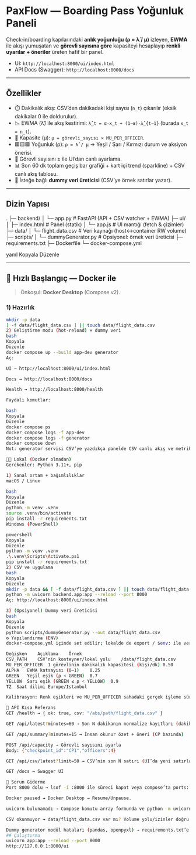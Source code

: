 
# PaxFlow — Boarding Pass Yoğunluk Paneli

Check‐in/boarding kapılarındaki **anlık yoğunluğu (ρ = λ̂ / μ)** izleyen, **EWMA** ile akışı yumuşatan ve **görevli sayısına göre** kapasiteyi hesaplayıp **renkli uyarılar + öneriler** üreten hafif bir panel.

- UI: `http://localhost:8000/ui/index.html`
- API Docs (Swagger): `http://localhost:8000/docs`

---

## Özellikler

- ⏱️ Dakikalık akış: CSV’den dakikadaki kişi sayısı (`n_t`) çıkarılır (eksik dakikalar 0 ile doldurulur).
- 📉 EWMA (λ̂) ile akış kestirimi: `λ̂_t = α·x_t + (1−α)·λ̂_{t−1}` (burada `x_t = n_t`).
- 🧮 Kapasite (μ): `μ = görevli_sayısı × MU_PER_OFFICER`.
- 🟥🟨🟩 Yoğunluk (ρ): `ρ = λ̂ / μ` → Yeşil / Sarı / Kırmızı durum ve aksiyon önerisi.
- 👮 Görevli sayısını ± ile UI’dan canlı ayarlama.
- 📊 Son 60 dk toplam geçiş bar grafiği + kart içi trend (sparkline) + CSV canlı akış tablosu.
- 🧪 İsteğe bağlı **dummy veri üreticisi** (CSV’ye örnek satırlar yazar).

---

## Dizin Yapısı

.
├─ backend/
│ └─ app.py # FastAPI (API + CSV watcher + EWMA)
├─ ui/
│ ├─ index.html # Panel (statik)
│ └─ app.js # UI mantığı (fetch & çizimler)
├─ data/
│ └─ flight_data.csv # Veri kaynağı (host↔container RW volume)
├─ scripts/
│ └─ dummyGenerator.py # Opsiyonel: örnek veri üreticisi
├─ requirements.txt
├─ Dockerfile
└─ docker-compose.yml

yaml
Kopyala
Düzenle

---

## 🚀 Hızlı Başlangıç — Docker ile

> Önkoşul: **Docker Desktop** (Compose v2).

### 1) Hazırlık

```bash
mkdir -p data
[ -f data/flight_data.csv ] || touch data/flight_data.csv
2) Geliştirme modu (hot-reload) + dummy veri
bash
Kopyala
Düzenle
docker compose up --build app-dev generator
Aç:

UI → http://localhost:8000/ui/index.html

Docs → http://localhost:8000/docs

Health → http://localhost:8000/health

Faydalı komutlar:

bash
Kopyala
Düzenle
docker compose ps
docker compose logs -f app-dev
docker compose logs -f generator
docker compose down
Not: generator servisi CSV’ye yazdıkça panelde CSV canlı akış ve metrikler yenilenir.

🧑‍💻 Lokal (Docker olmadan)
Gerekenler: Python 3.11+, pip

1) Sanal ortam + bağımlılıklar
macOS / Linux

bash
Kopyala
Düzenle
python -m venv .venv
source .venv/bin/activate
pip install -r requirements.txt
Windows (PowerShell)

powershell
Kopyala
Düzenle
python -m venv .venv
.\.venv\Scripts\Activate.ps1
pip install -r requirements.txt
2) CSV ve uygulama
bash
Kopyala
Düzenle
mkdir -p data && [ -f data/flight_data.csv ] || touch data/flight_data.csv
python -m uvicorn backend.app:app --reload --port 8000
Aç: http://localhost:8000/ui/index.html

3) (Opsiyonel) Dummy veri üreticisi
bash
Kopyala
Düzenle
python scripts/dummyGenerator.py --out data/flight_data.csv
⚙️ Yapılandırma (ENV)
docker-compose.yml içinde set edilir; lokalde de export / $env: ile verebilirsin.

Değişken	Açıklama	Örnek
CSV_PATH	CSV’nin konteyner/lokal yolu	/data/flight_data.csv
MU_PER_OFFICER	1 görevlinin dakikalık kapasitesi (kişi/dk)	0.50
ALPHA	EWMA katsayısı (0–1)	0.25
GREEN	Yeşil eşik (ρ < GREEN)	0.7
YELLOW	Sarı eşik (GREEN ≤ ρ < YELLOW)	0.9
TZ	Saat dilimi	Europe/Istanbul

Kalibrasyon: Renk eşikleri ve MU_PER_OFFICER sahadaki gerçek işleme sürelerine göre güncellenmelidir.

🔌 API Kısa Referans
GET /health → { ok: true, csv: "/abs/path/flight_data.csv" }

GET /api/latest?minutes=60 → Son N dakikanın normalize kayıtları (dakika × CP tekilleştirilmiş)

GET /api/summary?minutes=15 → İnsan okunur özet + öneri (CP bazında)

POST /api/capacity → Görevli sayısını ayarla
Body: {"checkpoint_id":"CP1","officers":4}

GET /api/csv/latest?limit=50 → CSV’nin son N satırı (UI’da yeni satırlar vurgulanır)

GET /docs → Swagger UI

🧰 Sorun Giderme
Port 8000 dolu → lsof -i :8000 ile süreci kapat veya compose’ta ports: ["8080:8000"] yap.

Docker paused → Docker Desktop → Resume/Unpause.

uvicorn bulunamadı → Compose komutu array formunda ve python -m uvicorn olmalı; docker compose build --no-cache.

CSV okunmuyor → data/flight_data.csv var mı? Volume yolu/izinler doğru mu? GET /health kontrol et.

Dummy generator modül hataları (pandas, openpyxl) → requirements.txt’e ekle ve yeniden build et; ya da generator’ı paxboard:dev imajından koştur.
## Çalıştırma
uvicorn app:app --reload --port 8000
http://127.0.0.1:8000/ui


